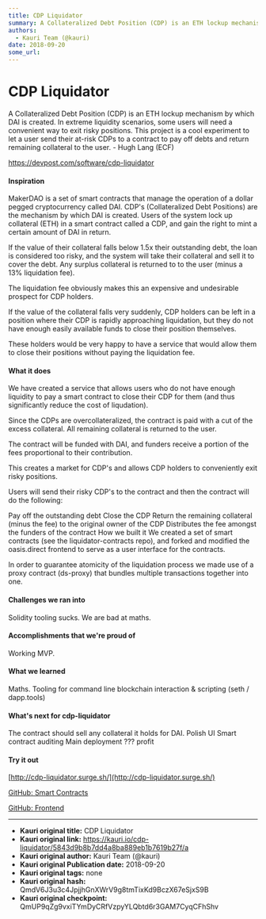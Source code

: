 ```yaml
---
title: CDP Liquidator
summary: A Collateralized Debt Position (CDP) is an ETH lockup mechanism by which DAI is created. In extreme liquidity scenarios, some users will need a convenient way to exit risky positions. This project is a cool experiment to let a user send their at-risk CDPs to a contract to pay off debts and return remaining collateral to the user. - Hugh Lang (ECF) https-//devpost.com/software/cdp-liquidator Inspiration MakerDAO is a set of smart contracts that manage the operation of a dollar pegged cryptocurren
authors:
  - Kauri Team (@kauri)
date: 2018-09-20
some_url: 
---
```


# CDP Liquidator


A Collateralized Debt Position (CDP) is an ETH lockup mechanism by which DAI is created. In extreme liquidity scenarios, some users will need a convenient way to exit risky positions. This project is a cool experiment to let a user send their at-risk CDPs to a contract to pay off debts and return remaining collateral to the user. - Hugh Lang (ECF)

https://devpost.com/software/cdp-liquidator

#### Inspiration
MakerDAO is a set of smart contracts that manage the operation of a dollar pegged cryptocurrency called DAI. CDP's (Collateralized Debt Positions) are the mechanism by which DAI is created. Users of the system lock up collateral (ETH) in a smart contract called a CDP, and gain the right to mint a certain amount of DAI in return.

If the value of their collateral falls below 1.5x their outstanding debt, the loan is considered too risky, and the system will take their collateral and sell it to cover the debt. Any surplus collateral is returned to to the user (minus a 13% liquidation fee).

The liquidation fee obviously makes this an expensive and undesirable prospect for CDP holders.

If the value of the collateral falls very suddenly, CDP holders can be left in a position where their CDP is rapidly approaching liquidation, but they do not have enough easily available funds to close their position themselves.

These holders would be very happy to have a service that would allow them to close their positions without paying the liquidation fee.

#### What it does
We have created a service that allows users who do not have enough liquidity to pay a smart contract to close their CDP for them (and thus significantly reduce the cost of liqudation).

Since the CDPs are overcollateralized, the contract is paid with a cut of the excess collateral. All remaining collateral is returned to the user.

The contract will be funded with DAI, and funders receive a portion of the fees proportional to their contribution.

This creates a market for CDP's and allows CDP holders to conveniently exit risky positions.

Users will send their risky CDP's to the contract and then the contract will do the following:

Pay off the outstanding debt
Close the CDP
Return the remaining collateral (minus the fee) to the original owner of the CDP
Distributes the fee amongst the funders of the contract
How we built it
We created a set of smart contracts (see the liquidator-contracts repo), and forked and modified the oasis.direct frontend to serve as a user interface for the contracts.

In order to guarantee atomicity of the liquidation process we made use of a proxy contract (ds-proxy) that bundles multiple transactions together into one.

#### Challenges we ran into
Solidity tooling sucks. We are bad at maths.

#### Accomplishments that we're proud of
Working MVP.

#### What we learned
Maths. Tooling for command line blockchain interaction & scripting (seth / dapp.tools)

#### What's next for cdp-liquidator
The contract should sell any collateral it holds for DAI.
Polish UI
Smart contract auditing
Main deployment
???
profit

#### Try it out
[http://cdp-liquidator.surge.sh/](http://cdp-liquidator.surge.sh/)

[GitHub: Smart Contracts](https://github.com/xwvvvvwx/liquidator-contracts)

[GitHub: Frontend](https://github.com/xwvvvvwx/liquidator-frontend)


---

- **Kauri original title:** CDP Liquidator
- **Kauri original link:** https://kauri.io/cdp-liquidator/5843d9b8b7dd4a8ba889eb1b7619b27f/a
- **Kauri original author:** Kauri Team (@kauri)
- **Kauri original Publication date:** 2018-09-20
- **Kauri original tags:** none
- **Kauri original hash:** QmdV6J3u3c4JpjjhGnXWrV9g8tmTixKd9BczX67eSjxS9B
- **Kauri original checkpoint:** QmUP9qZg9vxiTYmDyCRfVzpyYLQbtd6r3GAM7CyqCFhShv



